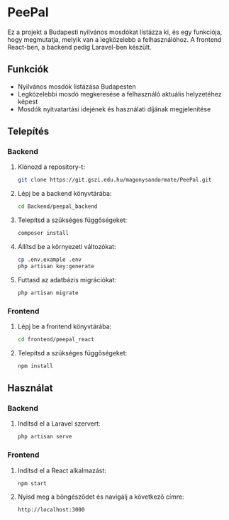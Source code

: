 # PeePal

Ez a projekt a Budapesti nyilvános mosdókat listázza ki, és egy funkciója, hogy megmutatja, melyik van a legközelebb a felhasználóhoz. A frontend React-ben, a backend pedig Laravel-ben készült.

## Funkciók

- Nyilvános mosdók listázása Budapesten
- Legközelebbi mosdó megkeresése a felhasználó aktuális helyzetéhez képest
- Mosdók nyitvatartási idejének és használati díjának megjelenítése

## Telepítés

### Backend

1. Klónozd a repository-t:
    ```bash
    git clone https://git.gszi.edu.hu/magonysandormate/PeePal.git
    ```
2. Lépj be a backend könyvtárába:
    ```bash
    cd Backend/peepal_backend
    ```
3. Telepítsd a szükséges függőségeket:
    ```bash
    composer install
    ```
4. Állítsd be a környezeti változókat:
    ```bash
    cp .env.example .env
    php artisan key:generate
    ```
5. Futtasd az adatbázis migrációkat:
    ```bash
    php artisan migrate
    ```

### Frontend

1. Lépj be a frontend könyvtárába:
    ```bash
    cd frontend/peepal_react
    ```
2. Telepítsd a szükséges függőségeket:
    ```bash
    npm install
    ```

## Használat

### Backend

1. Indítsd el a Laravel szervert:
    ```bash
    php artisan serve
    ```

### Frontend

1. Indítsd el a React alkalmazást:
    ```bash
    npm start
    ```
2. Nyisd meg a böngésződet és navigálj a következő címre:
    ```
    http://localhost:3000
    ```